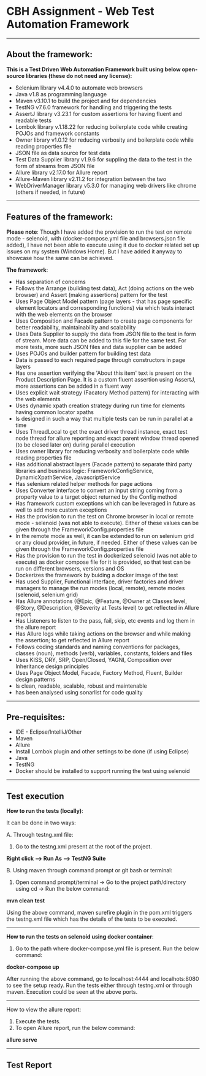 # CBH Assignment - Web Test Automation Framework
---
## About the framework:

**This is a Test Driven Web Automation Framework built using below open-source libraries (these do not need any license):**

- Selenium library v4.4.0 to automate web browsers
- Java v1.8 as programming language
- Maven v3.10.1 to build the project and for dependencies
- TestNG v7.6.0 framework for handling and triggering the tests
- AssertJ library v3.23.1 for custom assertions for having fluent and readable tests
- Lombok library v.1.18.22 for reducing boilerplate code while creating POJOs and framework constants
- Owner library v1.0.12 for reducing verbosity and boilerplate code while reading properties file
- JSON file as data source for test data
- Test Data Supplier library v1.9.6 for suppling the data to the test in the form of streams from JSON file
- Allure library v2.17.0 for Allure report
- Allure-Maven library v2.11.2 for integration between the two
- WebDriverManager library v5.3.0 for managing web drivers like chrome (others if needed, in future)

---
## Features of the framework:
**Please note**:
Though I have added the provision to run the test on remote mode - selenoid, with (docker-compose.yml file and browsers.json file added), I have not been able to execute using it due to docker related set up issues on my system (Windows Home). But I have added it anyway to showcase how the same can be achieved.

**The framework**:
- Has separation of concerns
- Follows the Arrange (building test data), Act (doing actions on the web browser) and Assert (making assertions) pattern for the test
- Uses Page Object Model pattern (page layers - that has page specific element locators and corresponding functions) via which tests interact with the web elements on the browser
- Uses Composition and Facade pattern to create page components for better readability, maintainability and scalability
- Uses Data Supplier to supply the data from JSON file to the test in form of stream. More data can be added to this file for the same test. For more tests, more such JSON files and data supplier can be added
- Uses POJOs and builder pattern for building test data
- Data is passed to each required page through constructors in page layers
- Has one assertion verifying the 'About this item' text is present on the Product Description Page. It is a custom fluent assertion using AssertJ, more assertions can be added in a fluent way
- Uses explicit wait strategy (Facatory Method pattern) for interacting with the web elements
- Uses dynamic xpath creation strategy during run time for elements having common locator xpaths
- Is designed in such a way that multiple tests can be run in parallel at a time
- Uses ThreadLocal to get the exact driver thread instance, exact test node thread for allure reporting and exact parent window thread opened (to be closed later on) during parallel execution
- Uses owner library for reducing verbosity and boilerplate code while reading properties file
- Has additional abstract layers (Facade pattern) to separate third party libraries and business logic: FrameworkConfigService, DynamicXpathService, JavascriptService
- Has selenium related helper methods for page actions
- Uses Converter interface to convert an input string coming from a property value to a target object returned by the Config method
- Has framework custom exceptions which can be leveraged in future as well to add more custom exceptions
- Has the provision to run the test on Chrome browser in local or remote mode - selenoid (was not able to execute). Either of these values can be given through the FrameworkConfig.properties file
- In the remote mode as well, it can be extended to run on selenium grid or any cloud provider, in future, if needed. Either of these values can be given through the FrameworkConfig.properties file
- Has the provision to run the test in dockerized selenoid (was not able to execute) as docker compose file for it is provided, so that test can be run on different browsers, versions and OS
- Dockerizes the framework by buiding a docker image of the test
- Has used Supplier, Functional interface, driver factories and driver managers to manage the run modes (local, remote), remote modes (selenoid, selenium grid)
- Has Allure annotations (@Epic, @Feature, @Owner at Classes level, @Story, @Description, @Severity at Tests level) to get reflected in Allure report
- Has Listeners to listen to the pass, fail, skip, etc events and log them in the allure report
- Has Allure logs while taking actions on the browser and while making the assertion; to get reflected in Allure report
- Follows coding standards and naming conventions for packages, classes (noun), methods (verb), variables, constants, folders and files
- Uses KISS, DRY, SRP, Open/Closed, YAGNI, Composition over Inheritance design principles
- Uses Page Object Model, Facade, Factory Method, Fluent, Builder design patterns
- Is clean, readable, scalable, robust and maintenable
- has been analysed using sonarlist for code quality
---
## Pre-requisites:

- IDE - Eclipse/IntelliJ/Other
- Maven
- Allure
- Install Lombok plugin and other settings to be done (if using Eclipse)
- Java
- TestNG
- Docker should be installed to support running the test using selenoid
---
## Test execution

**How to run the tests (locally)**:

It can be done in two ways:

A. Through testng.xml file:
1. Go to the testng.xml present at the root of the project.

**Right click --> Run As --> TestNG Suite**

B. Using maven through command prompt or git bash or terminal:
1. Open command prompt/terminal → Go to the project path/directory using cd <project directory>→ Run the below command:
  
**mvn clean test**

Using the above command, maven surefire plugin in the pom.xml triggers the testng.xml file which has the details of the tests to be executed.
  
-----
**How to run the tests on selenoid using docker container**:
1. Go to the path where docker-compose.yml file is present. Run the below command:
  
**docker-compose up**

After running the above command, go to localhost:4444 and localhots:8080 to see the setup ready. Run the tests either through testng.xml or through maven. Execution could be seen at the above ports.
  
---
How to view the allure report:

1. Execute the tests.
2. To open Allure report, run the below command:
  
**allure serve**
  
---
## Test Report

